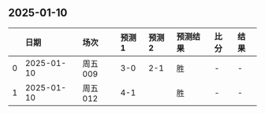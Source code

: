 

## 2025-01-10

|    | 日期       | 场次    | 预测1   | 预测2   | 预测结果   | 比分   | 结果   |
|---:|:-----------|:--------|:--------|:--------|:-----------|:-------|:-------|
|  0 | 2025-01-10 | 周五009 | 3-0     | 2-1     | 胜         | -      | -      |
|  1 | 2025-01-10 | 周五012 | 4-1     |         | 胜         | -      | -      |

